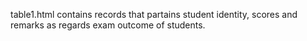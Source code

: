 table1.html contains records that partains student identity, scores and remarks as regards exam outcome of students.
